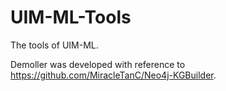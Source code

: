 # UIM-ML-Tools

The tools of UIM-ML.

Demoller was developed with reference to https://github.com/MiracleTanC/Neo4j-KGBuilder.
